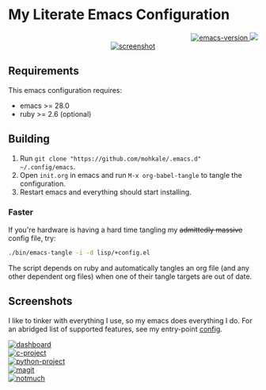 # My Literate Emacs Configuration

<div align="right">
  <a href="https://www.gnu.org/software/emacs/">
    <img alt="emacs-version" src="https://img.shields.io/badge/emacs-v27.1-blue"/>
  </a>
  <a href="https://github.com/mohkale/.emacs.d/actions?query=workflow%3Abuild">
    <img src="https://github.com/mohkale/.emacs.d/workflows/build/badge.svg" />
  </a>
</div>

<div style="display: flex; justify-content: center;" align="center">
  <a href="./.github/main.png" target="_blank">
    <img alt="screenshot" src="./.github/main.png" style="max-width: 800px;" />
  </a>
</div>

## Requirements

This emacs configuration requires:

- emacs >= 28.0
- ruby >= 2.6 (optional)

## Building

1. Run `git clone "https://github.com/mohkale/.emacs.d" ~/.config/emacs`.
1. Open `init.org` in emacs and run `M-x org-babel-tangle` to tangle
   the configuration.
1. Restart emacs and everything should start installing.

### Faster

If you're hardware is having a hard time tangling my ~~admittedly massive~~
config file, try:

```bash
./bin/emacs-tangle -i -d lisp/+config.el
```

The script depends on ruby and automatically tangles an org file (and any
other dependent org files) when one of their tangle targets are out of date.

## Screenshots

I like to tinker with everything I use, so my emacs does everything I do. For an
abridged list of supported features, see my entry-point [config](./init.org#config).

<div>
  <div>
    <a href="./.github/dashboard.png" target="_blank">
      <img alt="dashboard" src="./.github/dashboard.png" title="dashboard" />
    </a>
  </div>

  <div>
    <a href="./.github/c-project.png" target="_blank">
      <img alt="c-project" src="./.github/c-project.png" title="C Project" />
    </a>
  </div>

  <div>
    <a href="./.github/python-project.png" target="_blank">
      <img alt="python-project" src="./.github/python-project.png" title="Python Project" />
    </a>
  </div>

  <div>
    <a href="./.github/magit.png" target="_blank">
      <img alt="magit" src="./.github/magit.png" title="Magit" />
    </a>
  </div>

  <div>
    <a href="./.github/notmuch-mail.png" target="_blank">
      <img alt="notmuch" src="./.github/notmuch-mail.png" title="Notmuch Mail" />
    </a>
  </div>
</div>
